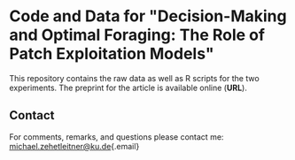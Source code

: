 # Code and Data for "Decision-Making and Optimal Foraging: The Role of Patch Exploitation Models"

This repository contains the raw data as well as R scripts for the two experiments. 
The preprint for the article is available online (**URL**).



## Contact

For comments, remarks, and questions please contact me: [michael.zehetleitner\@ku.de](mailto:michael.zehetleitner@ku.de){.email}

